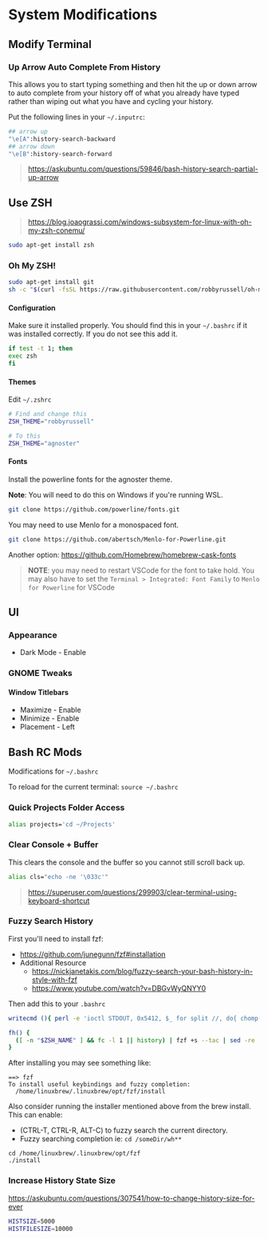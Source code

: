 
# System Modifications

## Modify Terminal

### Up Arrow Auto Complete From History

This allows you to start typing something and then hit the up or down arrow to auto complete from your history off of what you already have typed rather than wiping out what you have and cycling your history.

Put the following lines in your `~/.inputrc`:

```bash
## arrow up
"\e[A":history-search-backward
## arrow down
"\e[B":history-search-forward
```

> <https://askubuntu.com/questions/59846/bash-history-search-partial-up-arrow>

## Use ZSH

> https://blog.joaograssi.com/windows-subsystem-for-linux-with-oh-my-zsh-conemu/

```bash
sudo apt-get install zsh
```

### Oh My ZSH!

```bash
sudo apt-get install git
sh -c "$(curl -fsSL https://raw.githubusercontent.com/robbyrussell/oh-my-zsh/master/tools/install.sh)"
```

#### Configuration

Make sure it installed properly. You should find this in your `~/.bashrc` if it was installed correctly. If you do not see this add it.

```bash
if test -t 1; then
exec zsh
fi
```

#### Themes

Edit `~/.zshrc`

```bash
# Find and change this
ZSH_THEME="robbyrussell"

# To this
ZSH_THEME="agnoster"
```

#### Fonts

Install the powerline fonts for the agnoster theme.

**Note**: You will need to do this on Windows if you're running WSL.

```bash
git clone https://github.com/powerline/fonts.git
```

You may need to use Menlo for a monospaced font.

```bash
git clone https://github.com/abertsch/Menlo-for-Powerline.git
```

Another option: https://github.com/Homebrew/homebrew-cask-fonts

> **NOTE**: you may need to restart VSCode for the font to take hold.
> You may also have to set the `Terminal > Integrated: Font Family` to `Menlo for Powerline` for VSCode

## UI

### Appearance

- Dark Mode - Enable

### GNOME Tweaks

#### Window Titlebars

- Maximize - Enable
- Minimize - Enable
- Placement - Left

## Bash RC Mods

Modifications for `~/.bashrc`

To reload for the current terminal: `source ~/.bashrc`

### Quick Projects Folder Access

```bash
alias projects='cd ~/Projects'
```

### Clear Console + Buffer

This clears the console and the buffer so you cannot still scroll back up.

```bash
alias cls="echo -ne '\033c'"
```

> <https://superuser.com/questions/299903/clear-terminal-using-keyboard-shortcut>

### Fuzzy Search History

First you'll need to install fzf:

- <https://github.com/junegunn/fzf#installation>
- Additional Resource
  - <https://nickjanetakis.com/blog/fuzzy-search-your-bash-history-in-style-with-fzf>
  - <https://www.youtube.com/watch?v=DBGvWyQNYY0>

Then add this to your `.bashrc`

```bash
writecmd (){ perl -e 'ioctl STDOUT, 0x5412, $_ for split //, do{ chomp($_ = <>); $_ }' ; }

fh() {
  ([ -n "$ZSH_NAME" ] && fc -l 1 || history) | fzf +s --tac | sed -re 's/^\s*[0-9]+\s*//' | writecmd
}
```

After installing you may see something like:

```
==> fzf
To install useful keybindings and fuzzy completion:
  /home/linuxbrew/.linuxbrew/opt/fzf/install
```

Also consider running the installer mentioned above from the brew install.
This can enable:

- (CTRL-T, CTRL-R, ALT-C) to fuzzy search the current directory.
- Fuzzy searching completion ie: `cd /someDir/wh**`

```
cd /home/linuxbrew/.linuxbrew/opt/fzf
./install
```

### Increase History State Size

<https://askubuntu.com/questions/307541/how-to-change-history-size-for-ever>

```bash
HISTSIZE=5000
HISTFILESIZE=10000
```
